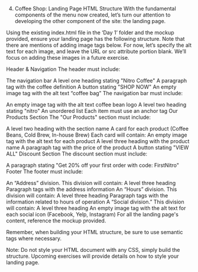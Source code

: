 4. Coffee Shop: Landing Page HTML Structure
   With the fundamental components of the menu now created, let’s turn our attention to developing the other component of the site: the landing page.

Using the existing index.html file in the ‘Day 1’ folder and the mockup provided, ensure your landing page has the following structure. Note that there are mentions of adding image tags below. For now, let’s specify the alt text for each image, and leave the URL or src attribute portion blank. We’ll focus on adding these images in a future exercise.

Header & Navigation
The header must include:

The navigation bar
A level one heading stating "Nitro Coffee"
A paragraph tag with the coffee definition
A button stating "SHOP NOW"
An empty image tag with the alt text “coffee bag”
The navigation bar must include:

An empty image tag with the alt text coffee bean logo
A level two heading stating "nitro"
An unordered list
Each item must use an anchor tag
Our Products Section
The "Our Products" section must include:

A level two heading with the section name
A card for each product (Coffee Beans, Cold Brew, In-house Brew)
Each card will contain:
An empty image tag with the alt text for each product
A level three heading with the product name
A paragraph tag with the price of the product
A button stating "VIEW ALL"
Discount Section
The discount section must include:

A paragraph stating "Get 20% off your first order with code: FirstNitro"
Footer
The footer must include:

An “Address” division. This division will contain:
A level three heading
Paragraph tags with the address information
An “Hours” division. This division will contain:
A level three heading
Paragraph tags with the information related to hours of operation
A “Social division.” This division will contain:
A level three heading
An empty image tag with the alt text for each social icon (Facebook, Yelp, Instagram)
For all the landing page's content, reference the mockup provided.

Remember, when building your HTML structure, be sure to use semantic tags where necessary.

Note: Do not style your HTML document with any CSS, simply build the structure. Upcoming exercises will provide details on how to style your landing page.
